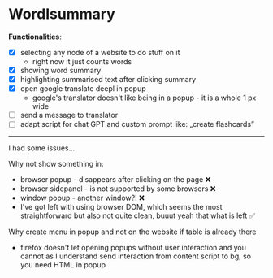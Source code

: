 # Wordlsummary

**Functionalities**:

- [x] selecting any node of a website to do stuff on it
    - right now it just counts words 
- [x] showing word summary
- [x] highlighting summarised text after clicking summary
- [x] open ~~google translate~~ deepl in popup
    - google's translator doesn't like being in a popup - it is a whole 1 px wide 
- [ ] send a message to translator
- [ ] adapt script for chat GPT and custom prompt like: „create flashcards”

---

I had some issues...

Why not show something in:

- browser popup - disappears after clicking on the page ❌
- browser sidepanel - is not supported by some browsers ❌
- window popup - another window?! ❌
- I've got left with using browser DOM, which seems the most straightforward 
    but also not quite clean, buuut yeah that what is left ✅


Why create menu in popup and not on the website if table is already there

- firefox doesn't let opening popups without user interaction and you cannot
    as I understand send interaction from content script to bg, so you need HTML
    in popup